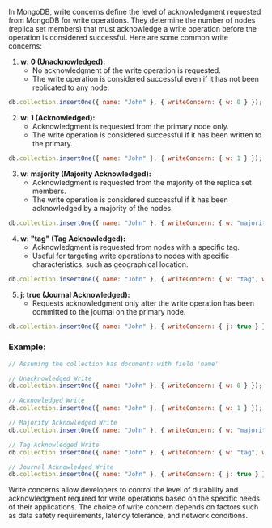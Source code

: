 In MongoDB, write concerns define the level of acknowledgment requested from MongoDB for write operations. They determine the number of nodes (replica set members) that must acknowledge a write operation before the operation is considered successful. Here are some common write concerns:

1. **w: 0 (Unacknowledged):**
   - No acknowledgment of the write operation is requested.
   - The write operation is considered successful even if it has not been replicated to any node.

```javascript
db.collection.insertOne({ name: "John" }, { writeConcern: { w: 0 } });
```

2. **w: 1 (Acknowledged):**
   - Acknowledgment is requested from the primary node only.
   - The write operation is considered successful if it has been written to the primary.

```javascript
db.collection.insertOne({ name: "John" }, { writeConcern: { w: 1 } });
```

3. **w: majority (Majority Acknowledged):**
   - Acknowledgment is requested from the majority of the replica set members.
   - The write operation is considered successful if it has been acknowledged by a majority of the nodes.

```javascript
db.collection.insertOne({ name: "John" }, { writeConcern: { w: "majority" } });
```

4. **w: "tag" (Tag Acknowledged):**
   - Acknowledgment is requested from nodes with a specific tag.
   - Useful for targeting write operations to nodes with specific characteristics, such as geographical location.

```javascript
db.collection.insertOne({ name: "John" }, { writeConcern: { w: "tag", wTag: "east-coast" } });
```

5. **j: true (Journal Acknowledged):**
   - Requests acknowledgment only after the write operation has been committed to the journal on the primary node.

```javascript
db.collection.insertOne({ name: "John" }, { writeConcern: { j: true } });
```

### Example:

```javascript
// Assuming the collection has documents with field 'name'

// Unacknowledged Write
db.collection.insertOne({ name: "John" }, { writeConcern: { w: 0 } });

// Acknowledged Write
db.collection.insertOne({ name: "John" }, { writeConcern: { w: 1 } });

// Majority Acknowledged Write
db.collection.insertOne({ name: "John" }, { writeConcern: { w: "majority" } });

// Tag Acknowledged Write
db.collection.insertOne({ name: "John" }, { writeConcern: { w: "tag", wTag: "east-coast" } });

// Journal Acknowledged Write
db.collection.insertOne({ name: "John" }, { writeConcern: { j: true } });
```

Write concerns allow developers to control the level of durability and acknowledgment required for write operations based on the specific needs of their applications. The choice of write concern depends on factors such as data safety requirements, latency tolerance, and network conditions.
